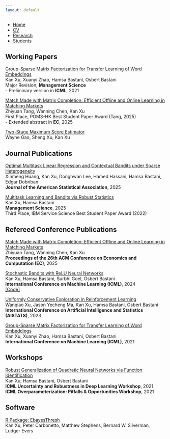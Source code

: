 ```yaml
---
layout: default
---
```


<ul class='menu'>
<li><a href="./">Home</a></li>
<li><a href="./CV.pdf">CV</a></li>
<li><a href="./research.html">Research</a></li>
<li><a href="./student.html">Students</a></li>
</ul>

<h2>Working Papers</h2>

<p><a href="https://papers.ssrn.com/sol3/papers.cfm?abstract_id=4730050">Group-Sparse Matrix Factorization for Transfer Learning of Word Embeddings</a><br>
Kan Xu, Xuanyi Zhao, Hamsa Bastani, Osbert Bastani<br>
Major Revision, <b>Management Science</b><br>
- Preliminary version in <b>ICML</b>, 2021</p>

<p><a href="https://papers.ssrn.com/sol3/papers.cfm?abstract_id=4976903">Match Made with Matrix Completion: Efficient Offline and Online Learning in Matching Markets</a><br>
Zhiyuan Tang, Wanning Chen, Kan Xu<br>
<span class='award'>First Place, POMS-HK Best Student Paper Award (Tang, 2025)</span><br>
- Extended abstract in <b>EC</b>, 2025</p>

<p><a href="https://arxiv.org/abs/2009.02854v4">Two-Stage Maximum Score Estimator</a><br>
Wayne Gao, Sheng Xu, Kan Xu</p>

<h2>Journal Publications</h2>

<p><a href="https://arxiv.org/abs/2306.06291">Optimal Multitask Linear Regression and
Contextual Bandits under Sparse Heterogeneity</a><br> 
Xinmeng Huang, Kan Xu, Donghwan Lee, Hamed Hassani, Hamsa Bastani, Edgar Dobriban<br>
<b>Journal of the American Statistical Association</b>, 2025</p>

<p><a href="https://papers.ssrn.com/sol3/papers.cfm?abstract_id=4779711">Multitask Learning and Bandits via Robust Statistics</a><br>
Kan Xu, Hamsa Bastani<br>
<b>Management Science</b>, 2025<br>
<span class='award'>Third Place, IBM Service Science Best Student Paper Award (2022)</span></p>

<h2>Refereed Conference Publications</h2>

<p><a href="https://dl.acm.org/doi/10.1145/3736252.3742592">Match Made with Matrix Completion: Efficient Offline and Online Learning in Matching Markets</a><br>
Zhiyuan Tang, Wanning Chen, Kan Xu<br>
<b>Proceedings of the 26th ACM Conference on Economics and Computation (EC)</b>, 2025</p>

<p><a href="https://proceedings.mlr.press/v235/xu24c.html">Stochastic Bandits with ReLU Neural Networks</a><br>
Kan Xu, Hamsa Bastani, Surbhi Goel, Osbert Bastani<br>
<b>International Conference on Machine Learning (ICML)</b>, 2024<br>
<a href="https://github.com/kanxu526/ReLUBandit">[Code]</a></p> 

<p><a href="https://proceedings.mlr.press/v206/xu23j.html">Uniformly Conservative Exploration in Reinforcement Learning</a><br>
Wanqiao Xu, Jason Yecheng Ma, Kan Xu, Hamsa Bastani, Osbert Bastani<br>
<b>International Conference on Artificial Intelligence and Statistics (AISTATS)</b>, 2023</p>

<p><a href="http://proceedings.mlr.press/v139/xu21l.html">Group-Sparse Matrix Factorization for Transfer Learning of Word Embeddings</a><br>
Kan Xu, Xuanyi Zhao, Hamsa Bastani, Osbert Bastani<br>
<b>International Conference on Machine Learning (ICML)</b>, 2021</p>

<h2>Workshops</h2>

<p><a href="https://arxiv.org/abs/2109.10935">Robust Generalization of Quadratic Neural Networks via Function Identification</a><br>
Kan Xu, Hamsa Bastani, Osbert Bastani<br>
<b>ICML Uncertainty and Robustness in Deep Learning Workshop</b>, 2021<br>
<b>ICML Overparameterization: Pitfalls & Opportunities Workshop</b>, 2021</p>

<h2>Software</h2>

<p><a href="https://github.com/stephenslab/EbayesThresh">R Package: EbayesThresh</a><br>
Kan Xu, Peter Carbonetto, Matthew Stephens, Bernard W. Silverman, Ludger Evers</p>


